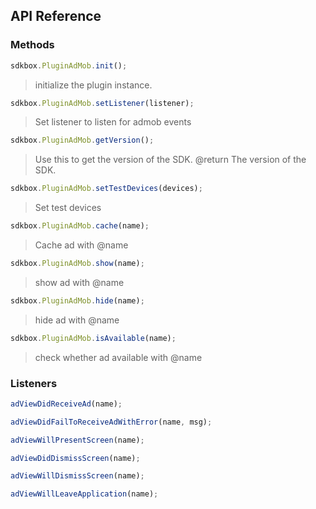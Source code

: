 ## API Reference

### Methods
```javascript
sdkbox.PluginAdMob.init();
```
>  initialize the plugin instance.

```javascript
sdkbox.PluginAdMob.setListener(listener);
```
> Set listener to listen for admob events

```javascript
sdkbox.PluginAdMob.getVersion();
```
> Use this to get the version of the SDK.
@return The version of the SDK.

```javascript
sdkbox.PluginAdMob.setTestDevices(devices);
```
> Set test devices

```javascript
sdkbox.PluginAdMob.cache(name);
```
> Cache ad with @name

```javascript
sdkbox.PluginAdMob.show(name);
```
> show ad with @name

```javascript
sdkbox.PluginAdMob.hide(name);
```
> hide ad with @name

```javascript
sdkbox.PluginAdMob.isAvailable(name);
```
> check whether ad available with @name


### Listeners
```javascript
adViewDidReceiveAd(name);
```

```javascript
adViewDidFailToReceiveAdWithError(name, msg);
```

```javascript
adViewWillPresentScreen(name);
```

```javascript
adViewDidDismissScreen(name);
```

```javascript
adViewWillDismissScreen(name);
```

```javascript
adViewWillLeaveApplication(name);
```


